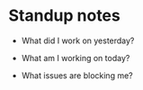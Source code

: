 # Standup notes

* What did I work on yesterday?


* What am I working on today?


* What issues are blocking me?

